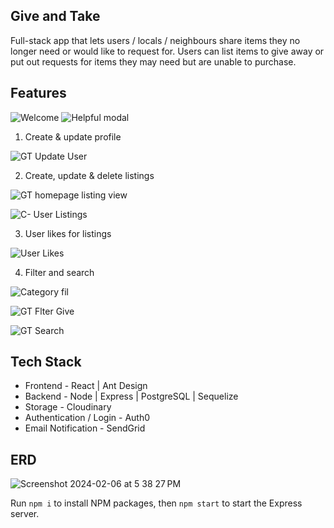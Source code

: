 ## Give and Take

Full-stack app that lets users / locals / neighbours share items they no longer need or would like to request for. Users can list items to give away or put out requests for items they may need but are unable to purchase. 


## Features

![Welcome](https://github.com/Cljwen/GT-Project3-Frontend/assets/101965420/0376cfc8-076b-45e4-87cf-8c66f339ba8b)
![Helpful modal](https://github.com/Cljwen/GT-Project3-Frontend/assets/101965420/8a3b30af-ed6f-4ef9-ae15-02418412bc21)

1) Create & update profile

![GT Update User](https://github.com/Cljwen/GT-Project3-Frontend/assets/101965420/7eafde6a-8961-4e95-a642-f555c9a46e31)


2) Create, update & delete listings

![GT homepage listing view](https://github.com/Cljwen/GT-Project3-Frontend/assets/101965420/036ec976-bd4b-4da0-aad1-193f7f6b964a)


![C- User Listings](https://github.com/Cljwen/GT-Project3-Frontend/assets/101965420/ffff5001-0714-47db-95ca-77d3c49fa76f)


3) User likes for listings

![User Likes](https://github.com/Cljwen/GT-Project3-Frontend/assets/101965420/c32fba93-4276-4ff3-84d1-ecd86659deb3)


4) Filter and search

![Category fil](https://github.com/Cljwen/GT-Project3-Frontend/assets/101965420/bfb5c22a-d1cf-4a0f-bf49-6b97ab409569)


![GT Flter Give](https://github.com/Cljwen/GT-Project3-Frontend/assets/101965420/34f6c9bd-0781-419f-8c4c-03bd1db0d4f7)


![GT Search](https://github.com/Cljwen/GT-Project3-Frontend/assets/101965420/d49771c2-3899-405f-af5f-f86243dc5ab9)





## Tech Stack

- Frontend - React | Ant Design 
- Backend  - Node | Express | PostgreSQL | Sequelize
- Storage - Cloudinary
- Authentication / Login - Auth0 
- Email Notification - SendGrid


## ERD

![Screenshot 2024-02-06 at 5 38 27 PM](https://github.com/Cljwen/GT-Project3-Frontend/assets/101965420/2fe16512-0764-49a1-ba6f-f331087adbfa)

Run `npm i` to install NPM packages, then `npm start` to start the Express server.
